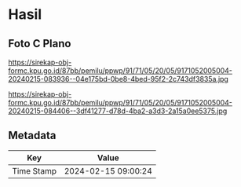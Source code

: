 # Hasil

## Foto C Plano

https://sirekap-obj-formc.kpu.go.id/87bb/pemilu/ppwp/91/71/05/20/05/9171052005004-20240215-083936--04e175bd-0be8-4bed-95f2-2c743df3835a.jpg

https://sirekap-obj-formc.kpu.go.id/87bb/pemilu/ppwp/91/71/05/20/05/9171052005004-20240215-084406--3df41277-d78d-4ba2-a3d3-2a15a0ee5375.jpg


## Metadata

| Key        | Value               |
| ---------- | ------------------- |
| Time Stamp | 2024-02-15 09:00:24 |



